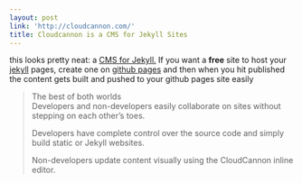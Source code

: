 ```yaml
---
layout: post
link: 'http://cloudcannon.com/'
title: Cloudcannon is a CMS for Jekyll Sites
---
```



this looks pretty neat: a [CMS for Jekyll.](http://cloudcannon.com) If you want a **free** site to host your [jekyll](http://jekyllrb.com) pages, create one on [github pages](pages.githbub.com)&nbsp;and then when you hit published the content gets built and pushed to your github pages site easily

> The best of both worlds
> <br>Developers and non-developers easily collaborate on sites without stepping on each other’s toes.
>
> Developers have complete control over the source code and simply build static or Jekyll websites.
>
> Non-developers update content visually using the CloudCannon inline editor.